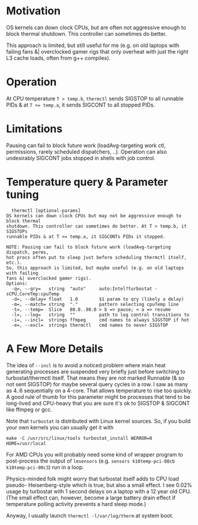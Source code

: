 # Motivation

OS kernels can down clock CPUs, but are often not aggressive enough to block
thermal shutdown.  This controller can sometimes do better.

This approach is limited, but still useful for me (e.g. on old laptops with
failing fans &| overclocked gamer rigs that only overheat with just the right L3
cache loads, often from g++ compiles).

# Operation

At CPU temperature `T > temp.b`, `thermctl` sends SIGSTOP to all runnable PIDs
& at `T <= temp.a`, it sends SIGCONT to all stopped PIDs.

# Limitations

Pausing can fail to block future work (loadAvg-targeting work ctl, permissions,
rarely scheduled dispatchers, ..).  Operation can also undesirably SIGCONT jobs
stopped in shells with job control.

# Temperature query & Parameter tuning

```
  thermctl [optional-params] 
OS kernels can down clock CPUs but may not be aggressive enough to block thermal
shutdown. This controller can sometimes do better. At T > temp.b, it SIGSTOPs
runnable PIDs & at T <= temp.a, it SIGCONTs PIDs it stopped.

NOTE: Pausing can fail to block future work (loadAvg-targeting dispatch, perms,
hot procs often put to sleep just before scheduling thermctl itself, etc.).
So, this approach is limited, but maybe useful (e.g. on old laptops with failing
fans &| overclocked gamer rigs).
Options:
  -q=, --qry=   string  "auto"     auto:Intel?turbostat -sCPU,CoreTmp:cpuTemp
  -d=, --delay= float   1.0        $1 param to qry (likely a delay)
  -m=, --match= string  "."        pattern selecting cpuTemp line
  -t=, --temp=  Slice   80.0..90.0 > b => pause; < a => resume
  -l=, --log=   string  ""         path to log control transitions to
  -i=, --incl=  strings ffmpeg     cmd names to always SIGSTOP if hot
  -e=, --excl=  strings thermctl   cmd names to never SIGSTOP
```

# A Few More Details

The idea of `--incl` is to avoid a noticed problem where main heat generating
processes are suspended very briefly just before switching to turbostat/thermctl
itself.  That means they are not marked Runnable (& so not sent SIGSTOP) for
maybe several query cycles in a row.  I saw as many as 4..6 sequentially on a
4-core.  That allows temperature to rise too quickly.  A good rule of thumb for
this parameter might be processes that tend to be long-lived and CPU-heavy that
you are sure it's ok to SIGSTOP & SIGCONT like ffmpeg or gcc.

Note that `turbostat` is distributed with Linux kernel sources.  So, if you
build your own kernels you can usually get it with
```
make -C /usr/src/linux/tools turbostat_install WERROR=0 HOME=/usr/local
```
For AMD CPUs you will probably need some kind of wrapper program to post-process
the output of `lmsensors` (e.g. `sensors k10temp-pci-00cb k10temp-pci-00c3`) run
in a loop.

Physics-minded folk might worry that turbostat itself adds to CPU load pseudo-
Heisenberg-style which is true, but also a small effect.  I see 0.02% usage by
turbostat with 1 second delays on a laptop with a 12 year old CPU. (The small
effect can, however, become a large battery drain effect if temperature polling
activity prevents a hard sleep mode.)

Anyway, I usually launch `thermctl -l/var/log/therm` at system boot.
